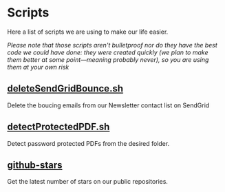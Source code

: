 # Scripts

Here a list of scripts we are using to make our life easier.

*Please note that those scripts aren't bulletproof nor do they have the best code we could have done: they were created quickly (we plan to make them better at some point—meaning probably never), so you are using them at your own risk*

## [deleteSendGridBounce.sh](deleteSendGridBounce.sh)
Delete the boucing emails from our Newsletter contact list on SendGrid

## [detectProtectedPDF.sh](detectProtectedPDF.sh)
Detect password protected PDFs from the desired folder.

## [github-stars](github-stars.sh)
Get the latest number of stars on our public repositories.
